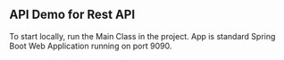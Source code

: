 ## API Demo for Rest API
To start locally, run the Main Class in the project. App is standard Spring Boot Web Application running on port 9090.
